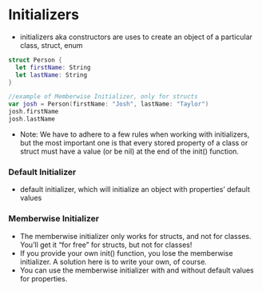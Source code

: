 # Initializers

- initializers aka constructors are uses to create an object of a particular class, struct, enum

```swift
struct Person {
  let firstName: String
  let lastName: String
}

//example of Memberwise Initializer, only for structs
var josh = Person(firstName: "Josh", lastName: "Taylor")
josh.firstName
josh.lastName
```


- Note: We have to adhere to a few rules when working with initializers, but the most important one is that every stored property of a class or struct must have a value (or be nil) at the end of the init() function.


### Default Initializer

- default initializer, which will initialize an object with properties’ default values

### Memberwise Initializer

- The memberwise initializer only works for structs, and not for classes. You’ll get it “for free” for structs, but not for classes!
- If you provide your own init() function, you lose the memberwise initializer. A solution here is to write your own, of course.
- You can use the memberwise initializer with and without default values for properties.
